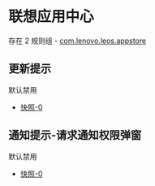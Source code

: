 # 联想应用中心

存在 2 规则组 - [com.lenovo.leos.appstore](/src/apps/com.lenovo.leos.appstore.ts)

## 更新提示

默认禁用

- [快照-0](https://i.gkd.li/import/13401992)

## 通知提示-请求通知权限弹窗

默认禁用

- [快照-0](https://i.gkd.li/import/13401991)
